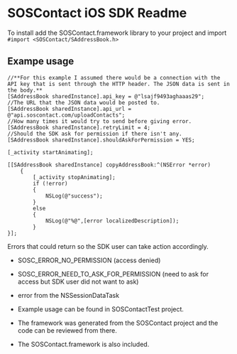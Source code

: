SOSContact iOS SDK Readme
=======

To install add the SOSContact.framework library to your project and import `#import <SOSContact/SAddressBook.h>`

Exampe usage
-------

    //**For this example I assumed there would be a connection with the API key that is sent through the HTTP header. The JSON data is sent in the body.**
    [SAddressBook sharedInstance].api_key = @"lsajf9493aghaaas29";
    //The URL that the JSON data would be posted to.
    [SAddressBook sharedInstance].api_url = @"api.soscontact.com/uploadContacts";
    //How many times it would try to send before giving error.
    [SAddressBook sharedInstance].retryLimit = 4;
    //Should the SDK ask for permission if there isn't any.
    [SAddressBook sharedInstance].shouldAskForPermission = YES;

    [_activity startAnimating];
    
    [[SAddressBook sharedInstance] copyAddressBook:^(NSError *error)
        {
            [_activity stopAnimating];
            if (!error)
            {
                NSLog(@"success");
            }
            else
            {
                NSLog(@"%@",[error localizedDescription]);
            }
    }];



Errors that could return so the SDK user can take action accordingly.
- SOSC_ERROR_NO_PERMISSION (access denied)
- SOSC_ERROR_NEED_TO_ASK_FOR_PERMISSION (need to ask for access but SDK user did not want to ask)
- error from the NSSessionDataTask 


- Example usage can be found in SOSContactTest project.
- The framework was generated from the SOSContact project and the code can be reviewed from there.
- The SOSContact.framework is also included.